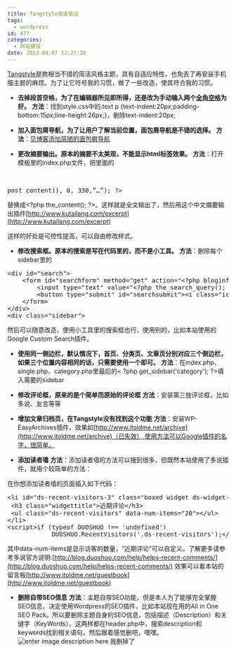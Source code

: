 ```yaml
---
title: Tangstyle改造笔记
tags:
  - wordpress
id: 477
categories:
  - 网站建设
date: 2013-04-07 13:27:28
---
```


[Tangstyle](http://tangjie.me/tangstyle)是款相当不错的简洁风格主题，具有自适应特性，也免去了再安装手机版主题的麻烦。为了让它符号我的习惯，做了一些改造，使其符合我的习惯。

*   **去掉段首空格，为了在编辑器所见即所得，还是改为手动输入两个[全角空格](http://www.itoldme.net/archives/518)为好。**
**方法**：找到style.css中的.text p {text-indent:20px;padding-bottom:15px;line-height:26px;}，删除text-indent:20px;

*   **加入面包屑导航，为了让用户了解当前位置，面包屑导航是不错的选择。**
**方法**：[见博客添加简陋的面包屑导航](http://www.itoldme.net/archives/275)

*   **更改摘要输出。原本的摘要不太美观，不能显示html标签效果。**
**方法**：打开模板里的index.php文件，把里面的
<pre lang="php"> 

<!--?php echo mb_strimwidth(strip_tags(apply_filters('the_content', $post--->post_content)), 0, 330,”…”); ?&gt;</pre>
替换成&lt;?php the_content(); ?&gt;。这样就是全文输出了，然后用这个中文摘要输出插件[http://www.kutailang.com/excerpt](http://www.kutailang.com/excerpt)

这样的好处是可控性提高，可以自由修改样式。

*   **修改搜索框。原本的搜索是写在代码里的，而不是小工具。**
**方法**：删除每个sidebar里的
<pre>&lt;div id="search"&gt;
    &lt;form id="searchform" method="get" action="&lt;?php bloginfo('home'); ?&gt;"&gt;
        &lt;input type="text" value="&lt;?php the_search_query(); ?&gt;" name="s" id="s" size="30" x-webkit-speech /&gt;
        &lt;button type="submit" id="searchsubmit"&gt;&lt;i class="iconfont"&gt;ő&lt;/i&gt;&lt;/button&gt;
    &lt;/form&gt;
&lt;/div&gt;
&lt;div class="sidebar"&gt;</pre>
然后可以随意改造，使用小工具里的搜索框也行，使用别的，比如本站使用的Google Custom Search插件。

*   **使用同一侧边栏，默认情况下，首页、分类页、文章页分别对应三个侧边栏，如果三个位置内容相同的话，只需要使用一个即可。**
**方法**：在index.php、single.php、category.php里最后的&lt; ?php get_sidebar('category'); ?&gt;填入需要的sidebar

*   **修改评论框，原来的是个简单而原始的评论框**
**方法**：安装第三放评论框，比如多说、友言等等

*   **增加文章归档页，在Tangstyle没有找到这个功能**
**方法**：安装WP-EasyArchives插件，效果如[http://www.itoldme.net/archive](http://www.itoldme.net/archive)（已失效）,使用方法可以Google插件的名字，很简单。

*   **添加读者墙**
**方法**：添加读者墙的方法可以搜到很多，但既然本站使用了多说插件，就用个较简单的方法：

在你想添加读者墙的页面插入如下代码：
<pre>&lt;li id="ds-recent-visitors-3" class="boxed widget ds-widget-recent-visitors"&gt;
 &lt;h3 class="widgettitle"&gt;近期评论&lt;/h3&gt;
 &lt;ul class="ds-recent-visitors" data-num-items="20"&gt;&lt;/ul&gt;
&lt;/li&gt;
&lt;script&gt;if (typeof DUOSHUO !== 'undefined')
            DUOSHUO.RecentVisitors('.ds-recent-visitors');&lt;/script&gt;</pre>
其中data-num-items是显示访客的数量，“近期评论”可以自定义。了解更多请参考多说官方说明:[http://blog.duoshuo.com/help/helps-recent-comments/](http://blog.duoshuo.com/help/helps-recent-comments/)
效果可以看本站的留言板[http://www.itoldme.net/guestbook](http://www.itoldme.net/guestbook)

*   **删除自带SEO信息**
**方法**：主题自带SEO功能，但是本人为了能够完全掌握SEO信息，决定使用Wordpress的SEO插件，比如本站现在用的All in One SEO Pack。所以要删除主题自身的SEO信息，包括描述（Description）和关键字（KeyWords）。这两样都在header.php中，搜索description和keywords找到相关语句，然后跟着感觉删吧，嘿嘿。 ![enter image description here](http://www.itoldme.net/wordpress/wp-content/uploads/2013/12/184315.png) 我删掉了
<pre lang="php"> 

<!--?php if ( is_single() ) { ?--><meta name="description" content="&lt;?php echo trim($description); ?&gt;" /><meta name="keywords" content="&lt;?php echo rtrim($keywords,','); ?&gt;" />

<!--?php } ?-->

<!--?php if ( is_home() ) { ?--><meta name="description" content="&lt;?php echo stripslashes(get_option('tang_description')); ?&gt;" /><meta name="keywords" content="&lt;?php echo stripslashes(get_option('tang_keywords')); ?&gt;" />

<!--?php } ?--></pre>
<menu id="userscript-search-by-image" type="context"></menu><menu id="userscript-search-by-image" type="context"></menu>